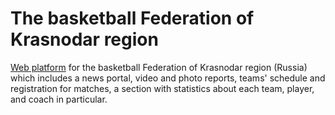 # The basketball Federation of Krasnodar region

[Web platform][fbkk] for the basketball Federation of Krasnodar region (Russia) which includes a news portal, video and photo reports, teams' schedule and registration for matches, a section with statistics about each team, player, and coach in particular.


[fbkk]: <https://fbkk.ru/>
